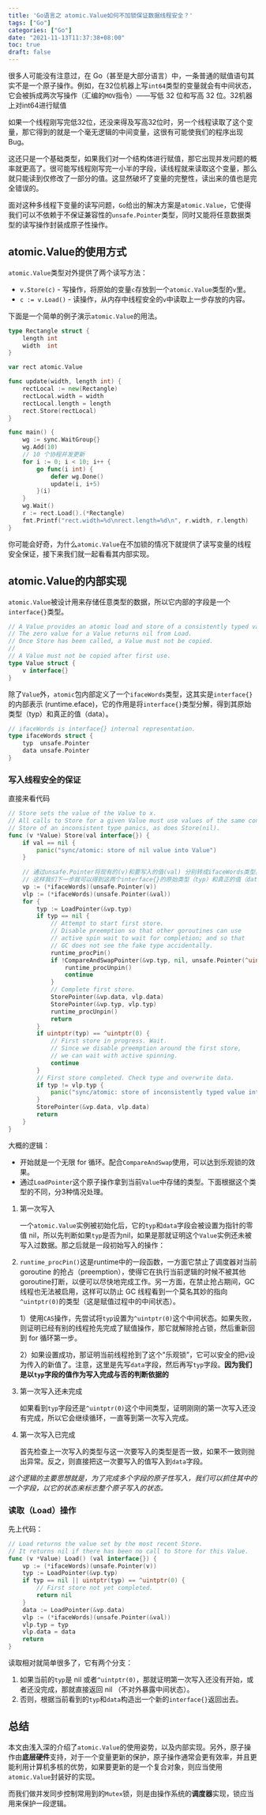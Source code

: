 ```yaml
---
title: 'Go语言之 atomic.Value如何不加锁保证数据线程安全？'
tags: ["Go"]
categories: ["Go"]
date: "2021-11-13T11:37:38+08:00"
toc: true
draft: false
---
```


很多人可能没有注意过，在 Go（甚至是大部分语言）中，一条普通的赋值语句其实不是一个原子操作。例如，在32位机器上写`int64`类型的变量就会有中间状态，它会被拆成两次写操作（汇编的`MOV`指令）——写低 32 位和写高 32 位。32机器上对int64进行赋值

如果一个线程刚写完低32位，还没来得及写高32位时，另一个线程读取了这个变量，那它得到的就是一个毫无逻辑的中间变量，这很有可能使我们的程序出现Bug。

这还只是一个基础类型，如果我们对一个结构体进行赋值，那它出现并发问题的概率就更高了。很可能写线程刚写完一小半的字段，读线程就来读取这个变量，那么就只能读到仅修改了一部分的值。这显然破坏了变量的完整性，读出来的值也是完全错误的。

面对这种多线程下变量的读写问题，`Go`给出的解决方案是`atomic.Value`，它使得我们可以不依赖于不保证兼容性的`unsafe.Pointer`类型，同时又能将任意数据类型的读写操作封装成原子性操作。

## atomic.Value的使用方式

`atomic.Value`类型对外提供了两个读写方法：
- `v.Store(c)` - 写操作，将原始的变量`c`存放到一个`atomic.Value`类型的`v`里。
- `c := v.Load()` - 读操作，从内存中线程安全的`v`中读取上一步存放的内容。

下面是一个简单的例子演示`atomic.Value`的用法。

```go
type Rectangle struct {
	length int
	width  int
}

var rect atomic.Value

func update(width, length int) {
	rectLocal := new(Rectangle)
	rectLocal.width = width
	rectLocal.length = length
	rect.Store(rectLocal)
}

func main() {
	wg := sync.WaitGroup{}
	wg.Add(10)
	// 10 个协程并发更新
	for i := 0; i < 10; i++ {
		go func(i int) {
			defer wg.Done()
			update(i, i+5)
		}(i)
	}
	wg.Wait()
	r := rect.Load().(*Rectangle)
	fmt.Printf("rect.width=%d\nrect.length=%d\n", r.width, r.length)
}

```

你可能会好奇，为什么`atomic.Value`在不加锁的情况下就提供了读写变量的线程安全保证，接下来我们就一起看看其内部实现。

## atomic.Value的内部实现

`atomic.Value`被设计用来存储任意类型的数据，所以它内部的字段是一个`interface{}`类型。

```go
// A Value provides an atomic load and store of a consistently typed value.
// The zero value for a Value returns nil from Load.
// Once Store has been called, a Value must not be copied.
//
// A Value must not be copied after first use.
type Value struct {
	v interface{}
}
```

除了`Value`外，`atomic`包内部定义了一个`ifaceWords`类型，这其实是`interface{}`的内部表示 (runtime.eface)，它的作用是将`interface{}`类型分解，得到其原始类型（typ）和真正的值（data）。

```go
// ifaceWords is interface{} internal representation.
type ifaceWords struct {
	typ  unsafe.Pointer
	data unsafe.Pointer
}
```



### 写入线程安全的保证

直接来看代码

```go
// Store sets the value of the Value to x.
// All calls to Store for a given Value must use values of the same concrete type.
// Store of an inconsistent type panics, as does Store(nil).
func (v *Value) Store(val interface{}) {
	if val == nil {
		panic("sync/atomic: store of nil value into Value")
	}
    
    // 通过unsafe.Pointer将现有的(v)和要写入的值(val) 分别转成ifaceWords类型。
    // 这样我们下一步就可以得到这两个interface{}的原始类型（typ）和真正的值（data）。
	vp := (*ifaceWords)(unsafe.Pointer(v))
	vlp := (*ifaceWords)(unsafe.Pointer(&val))
	for {
		typ := LoadPointer(&vp.typ)
		if typ == nil {
			// Attempt to start first store.
			// Disable preemption so that other goroutines can use
			// active spin wait to wait for completion; and so that
			// GC does not see the fake type accidentally.
			runtime_procPin()
			if !CompareAndSwapPointer(&vp.typ, nil, unsafe.Pointer(^uintptr(0))) {
				runtime_procUnpin()
				continue
			}
			// Complete first store.
			StorePointer(&vp.data, vlp.data)
			StorePointer(&vp.typ, vlp.typ)
			runtime_procUnpin()
			return
		}
		if uintptr(typ) == ^uintptr(0) {
			// First store in progress. Wait.
			// Since we disable preemption around the first store,
			// we can wait with active spinning.
			continue
		}
		// First store completed. Check type and overwrite data.
		if typ != vlp.typ {
			panic("sync/atomic: store of inconsistently typed value into Value")
		}
		StorePointer(&vp.data, vlp.data)
		return
	}
}
```

大概的逻辑：
- 开始就是一个无限 for 循环。配合`CompareAndSwap`使用，可以达到乐观锁的效果。
- 通过`LoadPointer`这个原子操作拿到当前`Value`中存储的类型。下面根据这个类型的不同，分3种情况处理。

1. 第一次写入

   一个`atomic.Value`实例被初始化后，它的`typ`和`data`字段会被设置为指针的零值 nil，所以先判断如果`typ`是否为nil，如果是那就证明这个`Value`实例还未被写入过数据。那之后就是一段初始写入的操作：

2. `runtime_procPin()`这是runtime中的一段函数，一方面它禁止了调度器对当前 goroutine 的抢占（preemption），使得它在执行当前逻辑的时候不被其他goroutine打断，以便可以尽快地完成工作。另一方面，在禁止抢占期间，GC 线程也无法被启用，这样可以防止 GC 线程看到一个莫名其妙的指向`^uintptr(0)`的类型（这是赋值过程中的中间状态）。
   
   1）使用`CAS`操作，先尝试将`typ`设置为`^uintptr(0)`这个中间状态。如果失败，则证明已经有别的线程抢先完成了赋值操作，那它就解除抢占锁，然后重新回到 for 循环第一步。

   2）如果设置成功，那证明当前线程抢到了这个"乐观锁”，它可以安全的把`v`设为传入的新值了。注意，这里是先写`data`字段，然后再写`typ`字段。**因为我们是以`typ`字段的值作为写入完成与否的判断依据的**

3. 第一次写入还未完成

   如果看到`typ`字段还是`^uintptr(0)`这个中间类型，证明刚刚的第一次写入还没有完成，所以它会继续循环，一直等到第一次写入完成。

4. 第一次写入已完成

   首先检查上一次写入的类型与这一次要写入的类型是否一致，如果不一致则抛出异常。反之，则直接把这一次要写入的值写入到`data`字段。

   

*这个逻辑的主要思想就是，为了完成多个字段的原子性写入，我们可以抓住其中的一个字段，以它的状态来标志整个原子写入的状态。*



### 读取（Load）操作

先上代码：

```go
// Load returns the value set by the most recent Store.
// It returns nil if there has been no call to Store for this Value.
func (v *Value) Load() (val interface{}) {
	vp := (*ifaceWords)(unsafe.Pointer(v))
	typ := LoadPointer(&vp.typ)
	if typ == nil || uintptr(typ) == ^uintptr(0) {
		// First store not yet completed.
		return nil
	}
	data := LoadPointer(&vp.data)
	vlp := (*ifaceWords)(unsafe.Pointer(&val))
	vlp.typ = typ
	vlp.data = data
	return
}
```

读取相对就简单很多了，它有两个分支：

1. 如果当前的`typ`是 nil 或者`^uintptr(0)`，那就证明第一次写入还没有开始，或者还没完成，那就直接返回 nil （不对外暴露中间状态）。
2. 否则，根据当前看到的`typ`和`data`构造出一个新的`interface{}`返回出去。



## 总结

本文由浅入深的介绍了`atomic.Value`的使用姿势，以及内部实现。另外，原子操作由**底层硬件**支持，对于一个变量更新的保护，原子操作通常会更有效率，并且更能利用计算机多核的优势，如果要更新的是一个复合对象，则应当使用`atomic.Value`封装好的实现。

而我们做并发同步控制常用到的`Mutex`锁，则是由操作系统的**调度器**实现，锁应当用来保护一段逻辑。
